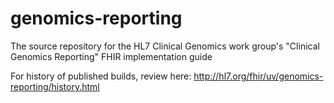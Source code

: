 # genomics-reporting

The source repository for the HL7 Clinical Genomics work group's "Clinical Genomics Reporting" FHIR implementation guide

For history of published builds, review here:
http://hl7.org/fhir/uv/genomics-reporting/history.html

